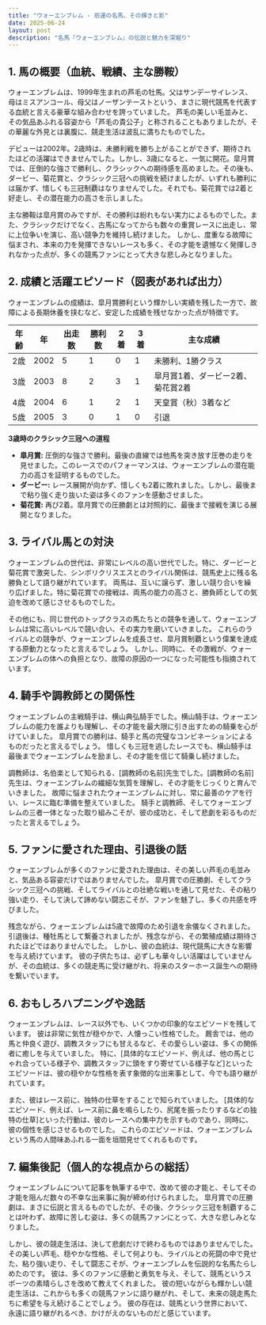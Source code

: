 ```yaml
---
title: "ウォーエンブレム - 悲運の名馬、その輝きと影"
date: 2025-06-24
layout: post
description: "名馬『ウォーエンブレム』の伝説と魅力を深堀り"
---
```


## 1. 馬の概要（血統、戦績、主な勝鞍）

ウォーエンブレムは、1999年生まれの芦毛の牡馬。父はサンデーサイレンス、母はミスアンコール、母父はノーザンテーストという、まさに現代競馬を代表する血統と言える豪華な組み合わせを誇っていました。  芦毛の美しい毛並みと、その気品あふれる容姿から「芦毛の貴公子」と称されることもありましたが、その華麗な外見とは裏腹に、競走生活は波乱に満ちたものでした。

デビューは2002年。2歳時は、未勝利戦を勝ち上がることができず、期待されたほどの活躍はできませんでした。しかし、3歳になると、一気に開花。皐月賞では、圧倒的な強さで勝利し、クラシックへの期待感を高めました。その後も、ダービー、菊花賞と、クラシック三冠への挑戦を続けましたが、いずれも勝利には届かず、惜しくも三冠制覇はなりませんでした。それでも、菊花賞では2着と好走し、その潜在能力の高さを示しました。

主な勝鞍は皐月賞のみですが、その勝利は紛れもない実力によるものでした。また、クラシックだけでなく、古馬になってからも数々の重賞レースに出走し、常に上位争いを演じ、高い競争力を維持し続けました。  しかし、度重なる故障に悩まされ、本来の力を発揮できないレースも多く、その才能を遺憾なく発揮しきれなかった点が、多くの競馬ファンにとって大きな悲しみとなりました。


## 2. 成績と活躍エピソード（図表があれば出力）

ウォーエンブレムの成績は、皐月賞勝利という輝かしい実績を残した一方で、故障による長期休養を挟むなど、安定した成績を残せなかった点が特徴です。

| 年齢 | 年 | 出走数 | 勝利数 | 2着 | 3着 | 主な成績 |
|---|---|---|---|---|---|---|
| 2歳 | 2002 | 5 | 1 | 0 | 1 | 未勝利、1勝クラス |
| 3歳 | 2003 | 8 | 2 | 3 | 1 | 皐月賞1着、ダービー2着、菊花賞2着 |
| 4歳 | 2004 | 6 | 1 | 2 | 1 |  天皇賞（秋）3着など |
| 5歳 | 2005 | 3 | 0 | 1 | 0 |  引退 |

**3歳時のクラシック三冠への道程**

* **皐月賞:**  圧倒的な強さで勝利。最後の直線では他馬を突き放す圧巻の走りを見せました。このレースでのパフォーマンスは、ウォーエンブレムの潜在能力の高さを証明するものでした。
* **ダービー:**  レース展開が向かず、惜しくも2着に敗れました。しかし、最後まで粘り強く走り抜いた姿は多くのファンを感動させました。
* **菊花賞:**  再び2着。皐月賞での圧勝劇とは対照的に、最後まで接戦を演じる展開となりました。


## 3. ライバル馬との対決

ウォーエンブレムの世代は、非常にレベルの高い世代でした。特に、ダービーと菊花賞で激突した、シンボリクリスエスとのライバル関係は、競馬史上に残る名勝負として語り継がれています。  両馬は、互いに譲らず、激しい競り合いを繰り広げました。特に菊花賞での接戦は、両馬の能力の高さと、勝負師としての気迫を改めて感じさせるものでした。

その他にも、同じ世代のトップクラスの馬たちとの競争を通して、ウォーエンブレムは常に高いレベルで競い合い、その実力を磨いていきました。  これらのライバルとの競争が、ウォーエンブレムを成長させ、皐月賞制覇という偉業を達成する原動力となったと言えるでしょう。  しかし、同時に、その激戦が、ウォーエンブレムの体への負担となり、故障の原因の一つになった可能性も指摘されています。


## 4. 騎手や調教師との関係性

ウォーエンブレムの主戦騎手は、横山典弘騎手でした。横山騎手は、ウォーエンブレムの能力を誰よりも理解し、その才能を最大限に引き出すための騎乗を心がけていました。  皐月賞での勝利は、騎手と馬の完璧なコンビネーションによるものだったと言えるでしょう。  惜しくも三冠を逃したレースでも、横山騎手は最後までウォーエンブレムを励まし、その才能を信じて騎乗し続けました。

調教師は、名伯楽として知られる、[調教師の名前]先生でした。[調教師の名前]先生は、ウォーエンブレムの繊細な気質を理解し、その才能をじっくりと育んでいきました。  故障に悩まされたウォーエンブレムに対し、常に最善のケアを行い、レースに臨む準備を整えていました。  騎手と調教師、そしてウォーエンブレムの三者一体となった取り組みこそが、彼の成功と、そして悲劇を彩るものだったと言えるでしょう。


## 5. ファンに愛された理由、引退後の話

ウォーエンブレムが多くのファンに愛された理由は、その美しい芦毛の毛並みと、気品ある容姿だけではありませんでした。  皐月賞での圧勝劇、そしてクラシック三冠への挑戦、そしてライバルとの壮絶な戦いを通して見せた、その粘り強い走り、そして決して諦めない闘志こそが、ファンを魅了し、多くの共感を呼びました。

残念ながら、ウォーエンブレムは5歳で故障のため引退を余儀なくされました。  引退後は、種牡馬として繋養されましたが、残念ながら、その繁殖成績は期待されたほどではありませんでした。  しかし、彼の血統は、現代競馬に大きな影響を与え続けています。  彼の子供たちは、必ずしも華々しい活躍はしていませんが、その血統は、多くの競走馬に受け継がれ、将来のスターホース誕生への期待を繋いでいます。


## 6. おもしろハプニングや逸話

ウォーエンブレムは、レース以外でも、いくつかの印象的なエピソードを残しています。  彼は非常に気性が穏やかで、人懐っこい性格でした。  厩舎では、他の馬と仲良く遊び、調教スタッフにも甘えるなど、その愛らしい姿は、多くの関係者に癒しを与えていました。  特に、[具体的なエピソード、例えば、他の馬とじゃれ合っている様子や、調教スタッフに頭をすり寄せている様子など]といったエピソードは、彼の穏やかな性格を表す象徴的な出来事として、今でも語り継がれています。

また、彼はレース前に、独特の仕草をすることで知られていました。  [具体的なエピソード、例えば、レース前に鼻を鳴らしたり、尻尾を振ったりするなどの独特の仕草]といった行動は、彼のレースへの集中力を示すものであり、同時に、彼の個性を感じさせるものでした。  これらのエピソードは、ウォーエンブレムという馬の人間味あふれる一面を垣間見せてくれるものです。


## 7. 編集後記（個人的な視点からの総括）

ウォーエンブレムについて記事を執筆する中で、改めて彼の才能と、そしてその才能を阻んだ数々の不幸な出来事に胸が締め付けられました。  皐月賞での圧勝劇は、まさに伝説と言えるものでしたが、その後、クラシック三冠を制覇することは叶わず、故障に苦しむ姿は、多くの競馬ファンにとって、大きな悲しみとなりました。

しかし、彼の競走生活は、決して悲劇だけで終わるものではありませんでした。  その美しい芦毛、穏やかな性格、そして何よりも、ライバルとの死闘の中で見せた、粘り強い走り、そして闘志こそが、ウォーエンブレムを伝説的な名馬たらしめたのです。  彼は、多くのファンに感動と勇気を与え、そして、競馬というスポーツの素晴らしさを改めて教えてくれました。  彼の短いながらも輝かしい競走生活は、これからも多くの競馬ファンに語り継がれ、そして、未来の競走馬たちに希望を与え続けることでしょう。  彼の存在は、競馬という世界において、永遠に語り継がれるべき、かけがえのないものだと感じています。
